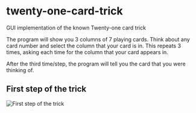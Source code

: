 # twenty-one-card-trick

GUI implementation of the known Twenty-one card trick

The program will show you 3 columns of 7 playing cards. Think about any card number and select the column that your card is in. This repeats 3 times, asking each time for the column that your card appears in.

After the third time/step, the program will tell you the card that you were thinking of.

## First step of the trick
![First step of the trick](https://2.bp.blogspot.com/-ITewvqH8Puo/XCmQQUVABiI/AAAAAAAAGhk/r7ZLmBps_is_-eYDOMH1iSYKY0gpAn7-gCLcBGAs/s1600/Untitled.png)

